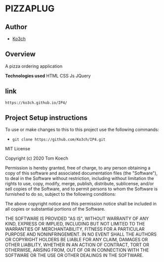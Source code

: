# PIZZAPLUG

## Author
- [Ko3ch](https://github.com/Ko3ch)

## Overview 
A pizza ordering application

**Technologies used**
HTML
CSS
Js
JQuery

## link
`https://ko3ch.github.io/IP4/`

## Project Setup instructions
To use or make changes to this to this project use the following commands:

- `git clone https://github.com/Ko3ch/IP4.git`

MIT License

Copyright (c) 2020 Tom Koech

Permission is hereby granted, free of charge, to any person obtaining a copy
of this software and associated documentation files (the "Software"), to deal
in the Software without restriction, including without limitation the rights
to use, copy, modify, merge, publish, distribute, sublicense, and/or sell
copies of the Software, and to permit persons to whom the Software is
furnished to do so, subject to the following conditions:

The above copyright notice and this permission notice shall be included in all
copies or substantial portions of the Software.

THE SOFTWARE IS PROVIDED "AS IS", WITHOUT WARRANTY OF ANY KIND, EXPRESS OR
IMPLIED, INCLUDING BUT NOT LIMITED TO THE WARRANTIES OF MERCHANTABILITY,
FITNESS FOR A PARTICULAR PURPOSE AND NONINFRINGEMENT. IN NO EVENT SHALL THE
AUTHORS OR COPYRIGHT HOLDERS BE LIABLE FOR ANY CLAIM, DAMAGES OR OTHER
LIABILITY, WHETHER IN AN ACTION OF CONTRACT, TORT OR OTHERWISE, ARISING FROM,
OUT OF OR IN CONNECTION WITH THE SOFTWARE OR THE USE OR OTHER DEALINGS IN THE
SOFTWARE.
